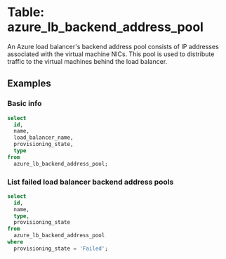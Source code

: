# Table: azure_lb_backend_address_pool

An Azure load balancer's backend address pool consists of IP addresses associated with the virtual machine NICs. This pool is used to distribute traffic to the virtual machines behind the load balancer.

## Examples

### Basic info

```sql
select
  id,
  name,
  load_balancer_name,
  provisioning_state,
  type
from
  azure_lb_backend_address_pool;
```

### List failed load balancer backend address pools

```sql
select
  id,
  name,
  type,
  provisioning_state
from
  azure_lb_backend_address_pool
where
  provisioning_state = 'Failed';
```
